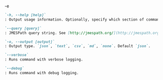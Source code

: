 -e <!-- DISCLAIMER: All secrets, passwords, and sensitive values in this document are examples only and not real credentials. -->
```md definition-list
`-h, --help [help]`
: Output usage information. Optionally, specify which section of command's help you want to see. Allowed values are `options`, `examples`, `remarks`, `permissions`, `response`, `full`. Default is `options`.

`--query [query]`
: JMESPath query string. See [http://jmespath.org/](http://jmespath.org/) for more information and examples.

`-o, --output [output]`
: Output type. `json`, `text`, `csv`, `md`, `none`. Default `json`.

`--verbose`
: Runs command with verbose logging.

`--debug`
: Runs command with debug logging.
```
